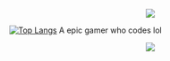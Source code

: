 <p align="center">
	<a href="https://github.com/TechnoFrost27">
		<img src="https://avatars.githubusercontent.com/u/60550481?s=120&v=4g"/>
	</a>
</p>

[![Top Langs](https://github-readme-stats.vercel.app/api/top-langs/?username=TechnoFrost27)](https://github.com/anuraghazra/github-readme-stats)
A epic gamer who codes lol 

<p align="center">
	<tr>
		<td align="center" style="padding=0;width=50%;">
			<img src="https://github-readme-stats.vercel.app/api/?username=TechnoFrost27&title_color=8A2BE2&text_color=e2e2e2&show_icons=true&bg_color=00000000&hide_border=true&icon_color=8A2BE2&hide_title=true&count_private=true&include_all_commits=true&enable_animations=true" />
		</td>
	</tr>
</p>

